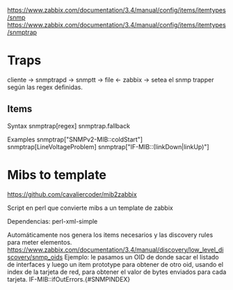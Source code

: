 https://www.zabbix.com/documentation/3.4/manual/config/items/itemtypes/snmp
https://www.zabbix.com/documentation/3.4/manual/config/items/itemtypes/snmptrap


# Traps
cliente -> snmptrapd -> snmptt -> file <- zabbix -> setea el snmp trapper según las regex definidas.

## Items
Syntax
  snmptrap[regex]
  snmptrap.fallback

Examples
  snmptrap["SNMPv2-MIB::coldStart"]
  snmptrap[LineVoltageProblem]
  snmptrap["IF-MIB::(linkDown|linkUp)"]



# Mibs to template
https://github.com/cavaliercoder/mib2zabbix

Script en perl que convierte mibs a un template de zabbix

Dependencias:
perl-xml-simple 


Automáticamente nos genera los items necesarios y las discovery rules para meter elementos.
https://www.zabbix.com/documentation/3.4/manual/discovery/low_level_discovery/snmp_oids
Ejemplo: le pasamos un OID de donde sacar el listado de interfaces y luego un item prototype para obtener de otro oid, usando el index de la tarjeta de red, para obtener el valor de bytes enviados para cada tarjeta.
IF-MIB::ifOutErrors.{#SNMPINDEX}

